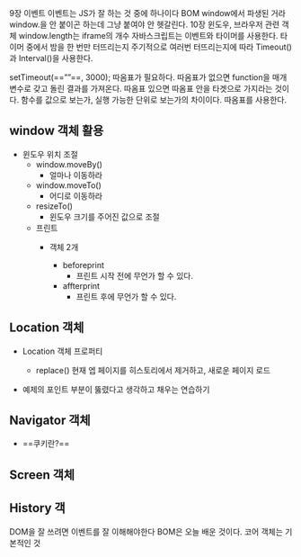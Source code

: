 9장 이벤트
이벤트는 JS가 잘 하는 것 중에 하나이다
BOM
window에서 파생된 거라 window.을 안 붙이곤 하는데 그냥 붙여야 안 헷갈린다.
10장 윈도우, 브라우저 관련 객체
window.length는 iframe의 개수
자바스크립트는 이벤트와 타이머를 사용한다.
타이머 중에서 밤을 한 번만 터뜨리는지 주기적으로 여러번 터뜨리는지에 따라
Timeout()과 Interval()을 사용한다.
  
setTimeout(==””==, 3000);
따옴표가 필요하다.
따옴표가 없으면 function을 매개변수로 갖고 돌린 결과를 가져온다.
따옴표 있으면 따옴표 안을 타겟으로 가지라는 것이다.
함수를 값으로 보는가, 실행 가능한 단위로 보는가의 차이이다.
따옴표를 사용한다.
  
## window 객체 활용
- 윈도우 위치 조절
    - window.moveBy()
        - 얼마나 이동하라
    - window.moveTo()
        - 어디로 이동하라
    - resizeTo()
        - 윈도우 크기를 주어진 값으로 조절
    - 프린트
        - 객체 2개
            
            - beforeprint
                - 프린트 시작 전에 무언가 할 수 있다.
            - affterprint
                - 프린트 후에 무언가 할 수 있다.
            
              
            
## Location 객체
- Location 객체 프로퍼티
    
    - replace() 현재 엡 페이지를 히스토리에서 제거하고, 새로운 페이지 로드
    
      
    
- 예제의 포인트 부분이 뚫렸다고 생각하고 채우는 연습하기
  
## Navigator 객체
- ==쿠키란?==
  
## Screen 객체
  
## History 객
  
  
DOM을 잘 쓰려면 이벤트를 잘 이해해야한다
BOM은 오늘 배운 것이다.
코어 객체는 기본적인 것